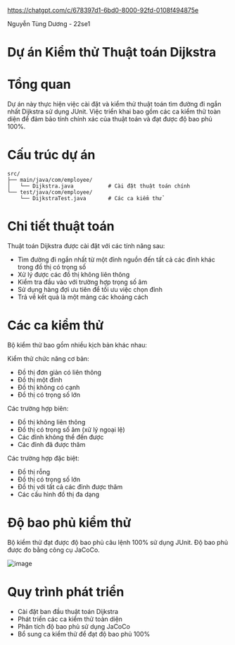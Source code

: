 https://chatgpt.com/c/678397d1-6bd0-8000-92fd-0108f494875e

Nguyễn Tùng Dương - 22se1

# Dự án Kiểm thử Thuật toán Dijkstra
# Tổng quan
Dự án này thực hiện việc cài đặt và kiểm thử thuật toán tìm đường đi ngắn nhất Dijkstra sử dụng JUnit. Việc triển khai bao gồm các ca kiểm thử toàn diện để đảm bảo tính chính xác của thuật toán và đạt được độ bao phủ 100%.
# Cấu trúc dự án
```
src/
├── main/java/com/employee/
│   └── Dijkstra.java           # Cài đặt thuật toán chính  
└── test/java/com/employee/
    └── DijkstraTest.java       # Các ca kiểm thử
```
# Chi tiết thuật toán
Thuật toán Dijkstra được cài đặt với các tính năng sau:
- Tìm đường đi ngắn nhất từ một đỉnh nguồn đến tất cả các đỉnh khác trong đồ thị có trọng số
- Xử lý được các đồ thị không liên thông
- Kiểm tra đầu vào với trường hợp trọng số âm
- Sử dụng hàng đợi ưu tiên để tối ưu việc chọn đỉnh
- Trả về kết quả là một mảng các khoảng cách

# Các ca kiểm thử
Bộ kiểm thử bao gồm nhiều kịch bản khác nhau:

Kiểm thử chức năng cơ bản:

- Đồ thị đơn giản có liên thông
- Đồ thị một đỉnh
- Đồ thị không có cạnh
- Đồ thị có trọng số lớn


Các trường hợp biên:

- Đồ thị không liên thông
- Đồ thị có trọng số âm (xử lý ngoại lệ)
- Các đỉnh không thể đến được
- Các đỉnh đã được thăm


Các trường hợp đặc biệt:

- Đồ thị rỗng
- Đồ thị có trọng số lớn
- Đồ thị với tất cả các đỉnh được thăm
- Các cấu hình đồ thị đa dạng
# Độ bao phủ kiểm thử
Bộ kiểm thử đạt được độ bao phủ câu lệnh 100% sử dụng JUnit. Độ bao phủ được đo bằng công cụ JaCoCo.

![image](https://github.com/user-attachments/assets/d5a2a713-3b88-49b6-9854-b80082ed1b0b)

# Quy trình phát triển

- Cài đặt ban đầu thuật toán Dijkstra
- Phát triển các ca kiểm thử toàn diện
- Phân tích độ bao phủ sử dụng JaCoCo
- Bổ sung ca kiểm thử để đạt độ bao phủ 100%



